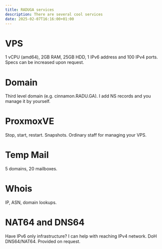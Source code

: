 ```yaml
---
title: RADUGA services
description: There are several cool services
date: 2025-02-07T16:16:00+01:00
---
```


# VPS
1 vCPU (amd64), 2GB RAM, 25GB HDD, 1 IPv6 address and 100 IPv4 ports.
Specs can be increased upon request.

# Domain
Third level domain (e.g. cinnamon.RADU.GA).
I add NS records and you manage it by yourself. 

# ProxmoxVE
Stop, start, restart. Snapshots. Ordinary staff for managing your VPS.

# Temp Mail
5 domains, 20 mailboxes. 

# Whois
IP, ASN, domain lookups.
 
# NAT64 and DNS64
Have IPv6 only infrastructure?
I can help with reaching IPv4 network.
DoH DNS64/NAT64. Provided on request.
